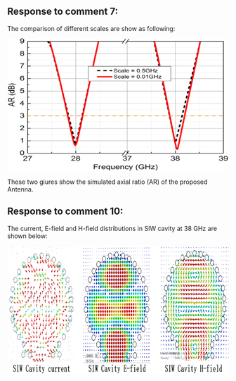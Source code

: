 ## Response to comment 7:
The comparison of different scales are show as following:
<div align=center><img src="https://github.com/dannychk/A-Millimeter-Wave-Triple-band-SIW-Antenna-with-Dual-sense-Circular-Polarization/blob/master/different scale AR comparison.png" width="500" height="300" /></div>

These two giures show the simulated axial ratio (AR) of the proposed Antenna.

## Response to comment 10:
The current, E-field and H-field distributions in SIW cavity at 38 GHz are shown below:
<div align=center><img src="https://github.com/dannychk/A-Millimeter-Wave-Triple-band-SIW-Antenna-with-Dual-sense-Circular-Polarization/blob/master/Response to Reviewer 1/TM210.png" width="850" height="292" /></div>

